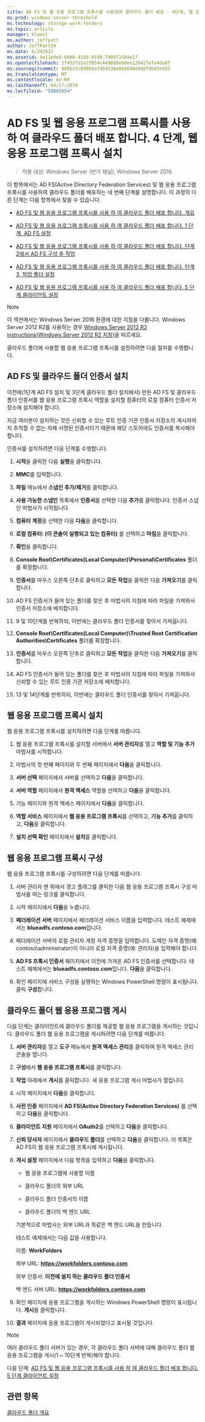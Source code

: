```yaml
---
title: AD FS 및 웹 응용 프로그램 프록시를 사용하여 클라우드 폴더 배포 - 4단계, 웹 응용 프로그램 프록시 설치
ms.prod: windows-server-threshold
ms.technology: storage-work-folders
ms.topic: article
manager: klaasl
ms.author: jeffpatt
author: JeffPatt24
ms.date: 6/242017
ms.assetid: 4a11ede0-b000-4188-8190-790971504e17
ms.openlocfilehash: 1f452fd1e2f054c449660eb0ee12642fefe4da8f
ms.sourcegitcommit: 0d0b32c8986ba7db9536e0b8648d4ddf9b03e452
ms.translationtype: MT
ms.contentlocale: ko-KR
ms.lasthandoff: 04/17/2019
ms.locfileid: "59865054"
---
```

# <a name="deploy-work-folders-with-ad-fs-and-web-application-proxy-step-4-set-up-web-application-proxy"></a>AD FS 및 웹 응용 프로그램 프록시를 사용 하 여 클라우드 폴더 배포 합니다. 4 단계, 웹 응용 프로그램 프록시 설치

>적용 대상: Windows Server (반기 채널), Windows Server 2016

이 항목에서는 AD FS(Active Directory Federation Services) 및 웹 응용 프로그램 프록시를 사용하여 클라우드 폴더를 배포하는 네 번째 단계를 설명합니다. 이 과정의 다른 단계는 다음 항목에서 찾을 수 있습니다.  
  
-   [AD FS 및 웹 응용 프로그램 프록시를 사용 하 여 클라우드 폴더 배포 합니다. 개요](deploy-work-folders-adfs-overview.md)  
  
-   [AD FS 및 웹 응용 프로그램 프록시를 사용 하 여 클라우드 폴더 배포 합니다. 1 단계, AD FS 설정](deploy-work-folders-adfs-step1.md)  
  
-   [AD FS 및 웹 응용 프로그램 프록시를 사용 하 여 클라우드 폴더 배포 합니다. 단계 2에서 AD FS 구성 후 작업](deploy-work-folders-adfs-step2.md)  
  
-   [AD FS 및 웹 응용 프로그램 프록시를 사용 하 여 클라우드 폴더 배포 합니다. 단계 3, 작업 폴더 설정](deploy-work-folders-adfs-step3.md)  
  
-   [AD FS 및 웹 응용 프로그램 프록시를 사용 하 여 클라우드 폴더 배포 합니다. 5 단계 클라이언트 설정](deploy-work-folders-adfs-step5.md)  

> [!NOTE]
>   이 섹션에서는 Windows Server 2016 환경에 대한 지침을 다룹니다. Windows Server 2012 R2를 사용하는 경우 [Windows Server 2012 R2 instructions(Windows Server 2012 R2 지침)](https://technet.microsoft.com/library/dn747208(v=ws.11).aspx)을 따르세요.

클라우드 폴더에 사용할 웹 응용 프로그램 프록시를 설정하려면 다음 절차를 수행합니다.  
  
## <a name="install-the-ad-fs-and-work-folder-certificates"></a>AD FS 및 클라우드 폴더 인증서 설치  
이전에(1단계 AD FS 설치 및 3단계 클라우드 폴더 설치에서) 만든 AD FS 및 클라우드 폴더 인증서를 웹 응용 프로그램 프록시 역할을 설치할 컴퓨터의 로컬 컴퓨터 인증서 저장소에 설치해야 합니다.  
  
지금 여러분이 설치하는 것은 신뢰할 수 있는 루트 인증 기관 인증서 저장소의 게시자까지 추적할 수 없는 자체 서명된 인증서이기 때문에 해당 스토어에도 인증서를 복사해야 합니다.  
  
인증서를 설치하려면 다음 단계를 수행합니다.  
  
1.  **시작**을 클릭한 다음 **실행**을 클릭합니다.  
  
2.  **MMC**를 입력합니다.  
  
3.  **파일** 메뉴에서 **스냅인 추가/제거**를 클릭합니다.  
  
4.  **사용 가능한 스냅인** 목록에서 **인증서**를 선택한 다음 **추가**를 클릭합니다. 인증서 스냅인 마법사가 시작됩니다.  
  
5.  **컴퓨터 계정**을 선택한 다음 **다음**을 클릭합니다.  
  
6.  **로컬 컴퓨터: (이 콘솔이 실행되고 있는 컴퓨터)** 를 선택하고 **마침**을 클릭합니다.  
  
7.  **확인**을 클릭합니다.  
  
8.  **Console Root\Certificates\(Local Computer)\Personal\Certificates** 폴더를 확장합니다.  
  
9. **인증서**를 마우스 오른쪽 단추로 클릭하고 **모든 작업**을 클릭한 다음 **가져오기**를 클릭합니다.  
  
10. AD FS 인증서가 들어 있는 폴더를 찾은 후 마법사의 지침에 따라 파일을 가져와서 인증서 저장소에 배치합니다.  
  
11. 9 및 10단계를 반복하되, 이번에는 클라우드 폴더 인증서를 찾아서 가져옵니다.  
  
12. **Console Root\Certificates\(Local Computer)\Trusted Root Certification Authorities\Certificates** 폴더를 확장합니다.  
  
13. **인증서**를 마우스 오른쪽 단추로 클릭하고 **모든 작업**을 클릭한 다음 **가져오기**를 클릭합니다.  
  
14. AD FS 인증서가 들어 있는 폴더를 찾은 후 마법사의 지침에 따라 파일을 가져와서 신뢰할 수 있는 루트 인증 기관 저장소에 배치합니다.  
  
15. 13 및 14단계를 반복하되, 이번에는 클라우드 폴더 인증서를 찾아서 가져옵니다.  
  
## <a name="install-web-application-proxy"></a>웹 응용 프로그램 프록시 설치  
웹 응용 프로그램 프록시를 설치하려면 다음 단계를 따릅니다.  
  
1.  웹 응용 프로그램 프록시를 설치할 서버에서 **서버 관리자**를 열고 **역할 및 기능 추가** 마법사를 시작합니다.  
  
2.  마법사의 첫 번째 페이지와 두 번째 페이지에서 **다음**을 클릭합니다.  
  
3.  **서버 선택** 페이지에서 서버를 선택하고 **다음**을 클릭합니다.  
  
4.  **서버 역할** 페이지에서 **원격 액세스** 역할을 선택하고 **다음**을 클릭합니다.  
  
5.  기능 페이지와 원격 액세스 페이지에서 **다음**을 클릭합니다.  
  
6.  **역할 서비스** 페이지에서 **웹 응용 프로그램 프록시**를 선택하고, **기능 추가**를 클릭하고, **다음**을 클릭합니다.

7.  **설치 선택 확인** 페이지에서 **설치**를 클릭합니다.  
  
## <a name="configure-web-application-proxy"></a>웹 응용 프로그램 프록시 구성  
웹 응용 프로그램 프록시를 구성하려면 다음 단계를 따릅니다.  
  
1.  서버 관리자 맨 위에서 경고 플래그를 클릭한 다음 웹 응용 프로그램 프록시 구성 마법사를 여는 링크를 클릭합니다.  
  
2.  시작 페이지에서 **다음**을 누릅니다.  
  
3.  **페더레이션 서버** 페이지에서 페더레이션 서비스 이름을 입력합니다. 테스트 예제에서는 **blueadfs.contoso.com**입니다.  
  
4.  페더레이션 서버의 로컬 관리자 계정 자격 증명을 입력합니다. 도메인 자격 증명(예: contoso\administrator)이 아니라 로컬 자격 증명(예: 관리자)을 입력해야 합니다.  
  
5.  **AD FS 프록시 인증서** 페이지에서 이전에 가져온 AD FS 인증서를 선택합니다. 테스트 예제에서는 **blueadfs.contoso.com**입니다. **다음**을 클릭합니다.  
  
6.  확인 페이지에 서비스 구성을 실행하는 Windows PowerShell 명령이 표시됩니다. 클릭 **구성**합니다.  
  
## <a name="publish-the-work-folders-web-application"></a>클라우드 폴더 웹 응용 프로그램 게시  
다음 단계는 클라이언트에 클라우드 폴더를 제공할 웹 응용 프로그램을 게시하는 것입니다. 클라우드 폴더 웹 응용 프로그램을 게시하려면 다음 단계를 따릅니다.  
  
1.  **서버 관리자**를 열고 **도구** 메뉴에서 **원격 액세스 관리**를 클릭하여 원격 액세스 관리 콘솔을 엽니다.  
  
2.  **구성**에서 **웹 응용 프로그램 프록시**를 클릭합니다.  
  
3.  **작업** 아래에서 **게시**를 클릭합니다. 새 응용 프로그램 게시 마법사가 열립니다.  
  
4.  시작 페이지에서 **다음**을 클릭합니다.  
  
5.  **사전 인증** 페이지에서 **AD FS(Active Directory Federation Services)** 를 선택하고 **다음**을 클릭합니다.  
  
6.  **클라이언트 지원** 페이지에서 **OAuth2**를 선택하고 **다음**을 클릭합니다.

7.  **신뢰 당사자** 페이지에서 **클라우드 폴더**를 선택하고 **다음**을 클릭합니다. 이 목록은 AD FS의 웹 응용 프로그램 프록시에 게시됩니다.  
  
8.  **게시 설정** 페이지에서 다음 항목을 입력하고 **다음**을 클릭합니다.  
  
    -   웹 응용 프로그램에 사용할 이름  
  
    -   클라우드 폴더의 외부 URL  
  
    -   클라우드 폴더 인증서의 이름  
  
    -   클라우드 폴더의 백 엔드 URL  
  
    기본적으로 마법사는 외부 URL과 똑같은 백 엔드 URL을 만듭니다.  
  
    테스트 예제에서는 다음 값을 사용합니다.  
  
    이름: **WorkFolders**  
  
    외부 URL: **https://workfolders.contoso.com**  
  
    외부 인증서: **이전에 설치 하는 클라우드 폴더 인증서**  
  
    백 엔드 서버 URL: **https://workfolders.contoso.com**  
  
9.  확인 페이지에 응용 프로그램을 게시하는 Windows PowerShell 명령이 표시됩니다. **게시**를 클릭합니다.  
  
10. **결과** 페이지에 응용 프로그램이 게시되었다고 표시될 것입니다.
   >[!NOTE]
   > 여러 클라우드 폴더 서버가 있는 경우, 각 클라우드 폴더 서버에 대해 클라우드 폴더 웹 응용 프로그램을 게시(1 ~ 10단계 반복)해야 합니다.  
  
다음 단계: [AD FS 및 웹 응용 프로그램 프록시를 사용 하 여 클라우드 폴더 배포 합니다. 5 단계 클라이언트 설정](deploy-work-folders-adfs-step5.md)  
  
## <a name="see-also"></a>관련 항목  
[클라우드 폴더 개요](Work-Folders-Overview.md)  
  

